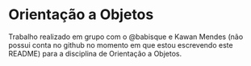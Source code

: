 # Orientação a Objetos
Trabalho realizado em grupo com o @babisque e Kawan Mendes (não possui conta no github no momento em que estou escrevendo este README) para a disciplina de Orientação a Objetos.